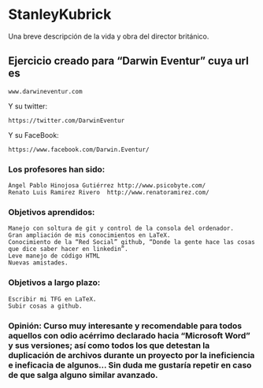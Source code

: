# StanleyKubrick
Una breve descripción de la vida y obra del director británico.

## Ejercicio creado para “Darwin Eventur” cuya url es 
	www.darwineventur.com
	
Y su twitter:

	https://twitter.com/DarwinEventur
	
Y su FaceBook:
	
	https://www.facebook.com/Darwin.Eventur/
	
### Los profesores han sido:
	Ángel Pablo Hinojosa Gutiérrez http://www.psicobyte.com/
	Renato Luis Ramirez Rivero  http://www.renatoramirez.com/
### Objetivos aprendidos:

	Manejo con soltura de git y control de la consola del ordenador.
	Gran ampliación de mis conocimientos en LaTeX.
	Conocimiento de la “Red Social” github, “Donde la gente hace las cosas que dice saber hacer en linkedin”.
	Leve manejo de código HTML
	Nuevas amistades.

### Objetivos a largo plazo:
	
	Escribir mi TFG en LaTeX.
	Subir cosas a github.

### Opinión: Curso muy interesante y recomendable para todos aquellos con odio acérrimo declarado hacia “Microsoft Word” y sus versiones; así como todos los que detestan la duplicación de archivos durante un proyecto por la ineficiencia e ineficacia de algunos… Sin duda me gustaría repetir en caso de que salga alguno similar avanzado.
